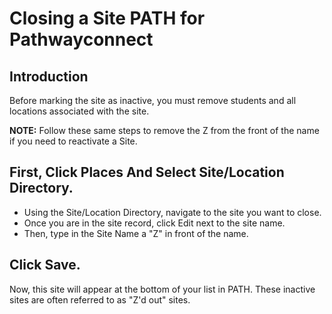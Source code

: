 # Closing a Site PATH for Pathwayconnect

## Introduction

Before marking the site as inactive, you must remove students and all locations associated with the site.

**NOTE:** Follow these same steps to remove the Z from the front of the name if you need to reactivate a Site.

## First, Click Places And Select Site/Location Directory.

- Using the Site/Location Directory, navigate to the site you want to close.
- Once you are in the site record, click Edit next to the site name.
- Then, type in the Site Name a "Z" in front of the name.

## Click Save.

Now, this site will appear at the bottom of your list in PATH. These inactive sites are often referred to as "Z'd out" sites.

